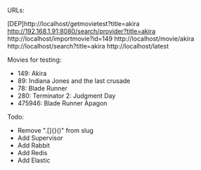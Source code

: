 URLs:

[DEP]http://localhost/getmovietest?title=akira
http://192.168.1.91:8080/search/provider?title=akira
http://localhost/importmovie?id=149
http://localhost/movie/akira
http://localhost/search?title=akira
http://localhost/latest

Movies for testing:

- 149: Akira
- 89: Indiana Jones and the last crusade
- 78: Blade Runner
- 280: Terminator 2: Judgment Day
- 475946: Blade Runner Apagon

Todo:
- Remove ".[]{}()" from slug
- Add Supervisor
- Add Rabbit
- Add Redis
- Add Elastic
